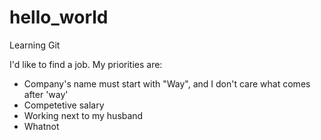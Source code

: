 # hello_world
Learning Git

I'd like to find a job. My priorities are:
- Company's name must start with "Way", and I don't care what comes after 'way'
- Competetive salary
- Working next to my husband
- Whatnot
